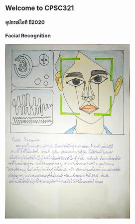 ## Welcome to CPSC321

### อุปกรณ์ไอที ปี2020

### Facial  Recognition

<img src="https://github.com/warayutkhanka/CPSC321/blob/gh-pages/ITequipment.jpg" width="400" higth="500">
